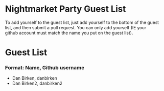 # Nightmarket Party Guest List

To add yourself to the guest list, just add yourself to the bottom of the guest list, and then submit a pull request.  You can only add yourself (IE your github account must match the name you put on the guest list).

# Guest List
### Format: Name, Github username

* Dan Birken, danbirken
* Dan Birken2, danbirken2